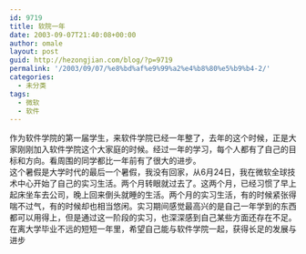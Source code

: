 ```yaml
---
id: 9719
title: 软院一年
date: 2003-09-07T21:40:08+00:00
author: omale
layout: post
guid: http://hezongjian.com/blog/?p=9719
permalink: '/2003/09/07/%e8%bd%af%e9%99%a2%e4%b8%80%e5%b9%b4-2/'
categories:
  - 未分类
tags:
  - 微软
  - 软件
---
```

作为软件学院的第一届学生，来软件学院已经一年整了，去年的这个时候，正是大家刚刚加入软件学院这个大家庭的时候。经过一年的学习，每个人都有了自己的目标和方向。看周围的同学都比一年前有了很大的进步。  
这个暑假是大学时代的最后一个暑假，我没有回家，从6月24日，我在微软全球技术中心开始了自己的实习生活。两个月转眼就过去了。这两个月，已经习惯了早上起床坐车去公司，晚上回来倒头就睡的生活。两个月的实习生活，有的时候紧张得喘不过气，有的时候却也相当悠闲。实习期间感觉最高兴的是自己一年学到的东西都可以用得上，但是通过这一阶段的实习，也深深感到自己某些方面还存在不足。  
在离大学毕业不远的短短一年里，希望自己能与软件学院一起，获得长足的发展与进步